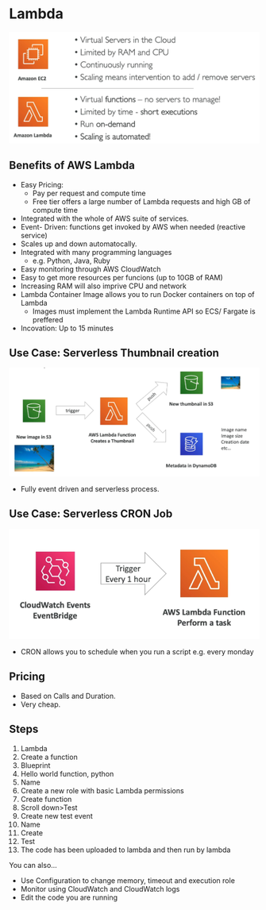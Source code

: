 # Lambda

![](../Images/l.png)

## Benefits of AWS Lambda

- Easy Pricing:
  - Pay per request and compute time
  - Free tier offers a large number of Lambda requests and high GB of compute time
- Integrated with the whole of AWS suite of services.
- Event- Driven: functions get invoked by AWS when needed (reactive service)
- Scales up and down automatocally.
- Integrated with many programming languages
  - e.g. Python, Java, Ruby
- Easy monitoring through AWS CloudWatch
- Easy to get more resources per funcions (up to 10GB of RAM)
- Increasing RAM will also imprive CPU and network
- Lambda Container Image allows you to run Docker containers on top of Lambda
  - Images must implement the Lambda Runtime API so ECS/ Fargate is preffered
- Incovation: Up to 15 minutes

## Use Case: Serverless Thumbnail creation

![](../Images/se.png)

- Fully event driven and serverless process.

## Use Case: Serverless CRON Job

![](../Images/c.png)

- CRON allows you to schedule when you run a script e.g. every monday

## Pricing

- Based on Calls and Duration.
- Very cheap.

## Steps

1. Lambda
2. Create a function
3. Blueprint
4. Hello world function, python
5. Name
6. Create a new role with basic Lambda permissions
7. Create function
8. Scroll down>Test
9. Create new test event
10. Name
11. Create
12. Test
13. The code has been uploaded to lambda and then run by lambda

You can also...
- Use Configuration to change memory, timeout and execution role
- Monitor using CloudWatch and CloudWatch logs
- Edit the code you are running



